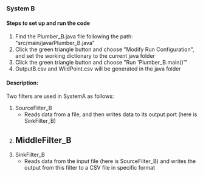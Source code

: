 ### System B
#### Steps to set up and run the code
1. Find the Plumber_B.java file following the path: "src/main/java/Plumber_B.java"
2. Click the green triangle button and choose "Modify Run Configuration", and set the working dictionary to 
   the current java folder
3. Click the green triangle button and choose "Run 'Plumber_B.main()'"
4. OutputB.csv and WildPoint.csv will be generated in the java folder 

#### Description:
Two filters are used in SystemA as follows:
1. SourceFilter_B
    - Reads data from a file, and then writes data to its output port (here is SinkFilter_B)
2. MiddleFilter_B
   - 
3. SinkFilter_B
    - Reads data from the input file (here is SourceFilter_B) and writes the
      output from this filter to a CSV file in specific format
